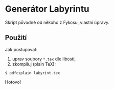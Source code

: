 
# Generátor Labyrintu

Skript původně od někoho z Fykosu, vlastní úpravy.


## Použití

Jak postupovat:

 1. uprav soubory `*.tex` dle libosti,
 2. zkompiluj (plain TeX):

```$ pdfcsplain labyrint.tex```

Hotovo!